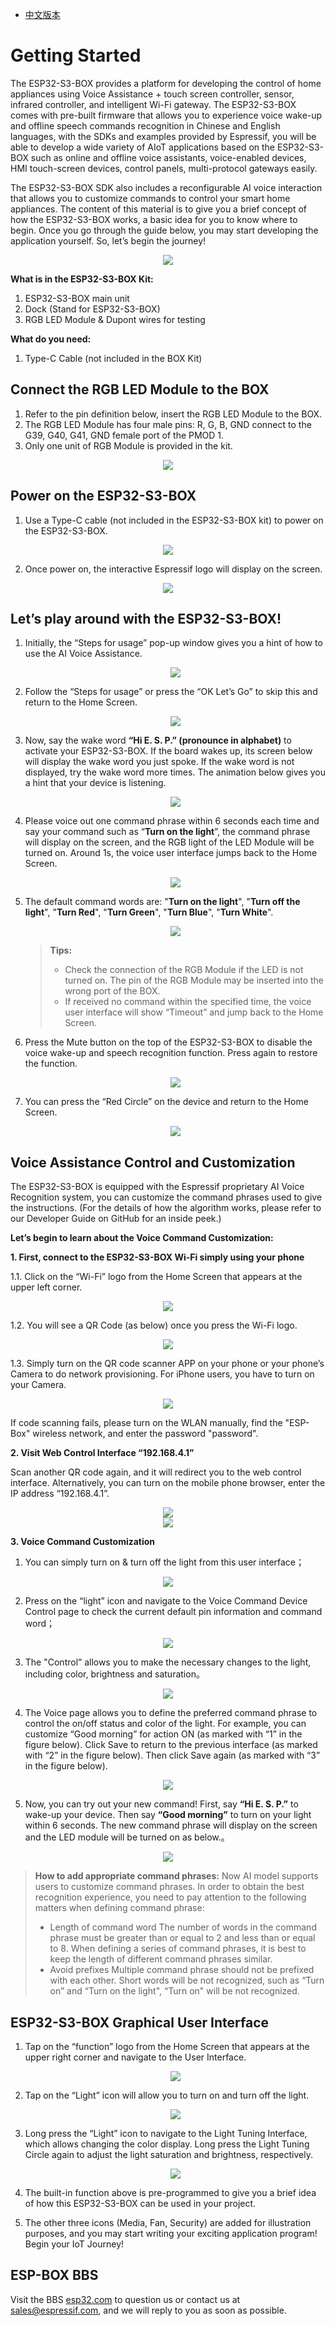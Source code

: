 * [中文版本](./getting_started_cn.md)

# Getting Started

The ESP32-S3-BOX provides a platform for developing the control of home appliances using Voice Assistance + touch screen controller, sensor, infrared controller, and intelligent Wi-Fi gateway. The ESP32-S3-BOX comes with pre-built firmware that allows you to experience voice wake-up and offline speech commands recognition in Chinese and English languages, with the SDKs and examples provided by Espressif, you will be able to develop a wide variety of AIoT applications based on the ESP32-S3-BOX such as online and offline voice assistants, voice-enabled devices, HMI touch-screen devices, control panels, multi-protocol gateways easily. 

The ESP32-S3-BOX SDK also includes a reconfigurable AI voice interaction that allows you to customize commands to control your smart home appliances. The content of this material is to give you a brief concept of how the ESP32-S3-BOX works, a basic idea for you to know where to begin. Once you go through the guide below, you may start developing the application yourself. So, let’s begin the journey!

<div align="center">
<img src="_static/esp_s3_box_outline.png">
</div>

**What is in the ESP32-S3-BOX Kit:**

1. ESP32-S3-BOX main unit
2. Dock (Stand for ESP32-S3-BOX)
3. RGB LED Module & Dupont wires for testing

**What do you need:**

1. Type-C Cable (not included in the BOX Kit)


## Connect the RGB LED Module to the BOX

1. Refer to the pin definition below, insert the RGB LED Module to the BOX.
2. The RGB LED Module has four male pins: R, G, B, GND connect to the G39, G40, G41, GND female port of the PMOD 1.
3. Only one unit of RGB Module is provided in the kit.

<div align="center">
<img src="./_static/hardware_pmod.png">
</div>

## Power on the ESP32-S3-BOX

1. Use a Type-C cable (not included in the ESP32-S3-BOX kit) to power on the ESP32-S3-BOX.

<div align="center">
<img src="_static/plug_power.png">
</div>

2. Once power on, the interactive Espressif logo will display on the screen.

<div align="center">
<img src="./_static/boot_animation.png">
</div>

## Let’s play around with the ESP32-S3-BOX!

1. Initially, the “Steps for usage” pop-up window gives you a hint of how to use the AI Voice Assistance. 

   <div align="center">
   <img src="./_static/page_use_intr.png">
   </div>

2. Follow the “Steps for usage” or press the “OK Let’s Go” to skip this and return to the Home Screen.

   <div align="center">
   <img src="./_static/page_home.png">
   </div>

3. Now, say the wake word **“Hi E. S. P.” (pronounce in alphabet)** to activate your ESP32-S3-BOX. If the board wakes up, its screen below will display the wake word you just spoke. If the wake word is not displayed, try the wake word more times.  The animation below gives you a hint that your device is listening.

   <div align="center">
   <img src="./_static/page_hi.png">
   </div>

4. Please voice out one command phrase within 6 seconds each time and say your command such as “**Turn on the light**”, the command phrase will display on the screen, and the RGB light of the LED Module will be turned on. Around 1s, the voice user interface jumps back to the Home Screen.

   <div align="center">
   <img src="_static/page_turn_on_the_light.png">
   </div>

5. The default command words are: "**Turn on the light**", "**Turn off the light**", "**Turn Red**", "**Turn Green**", "**Turn Blue**", "**Turn White**".

   <div align="center">
   <img src="_static/page_timeout.png">
   </div>

   >**Tips:**
   >* Check the connection of the RGB Module if the LED is not turned on. The pin of the RGB Module may be inserted into the wrong port of the BOX.
   >* If received no command within the specified time, the voice user interface will show “Timeout” and jump back to the Home Screen.

6. Press the Mute button on the top of the ESP32-S3-BOX to disable the voice wake-up and speech recognition function. Press again to restore the function.

   <div align="center">
   <img src="_static/hardware_mute_button.jpg">
   </div>

7. You can press the “Red Circle” on the device and return to the Home Screen.

   <div align="center">
   <img src="./_static/hardware_home.png">
   </div>

## Voice Assistance Control and Customization

The ESP32-S3-BOX is equipped with the Espressif proprietary AI Voice Recognition system, you can customize the command phrases used to give the instructions. (For the details of how the algorithm works, please refer to our Developer Guide on GitHub for an inside peek.)

**Let’s begin to learn about the Voice Command Customization:**

**1. First, connect to the ESP32-S3-BOX Wi-Fi simply using your phone**

1.1. Click on the “Wi-Fi” logo from the Home Screen that appears at the upper left corner.

   <div align="center">
   <img src="_static/page_wifi_lable.png">
   </div>

1.2. You will see a QR Code (as below) once you press the Wi-Fi logo.

   <div align="center">
   <img src="_static/page_scan_qrcode.png">
   </div>

1.3. Simply turn on the QR code scanner APP on your phone or your phone’s Camera to do network provisioning. For iPhone users, you have to turn on your Camera.

   <div align="center">
   <img src="_static/phone_scan_qrcode.png">
   </div>

If code scanning fails, please turn on the WLAN manually, find the "ESP-Box" wireless network, and enter the password "password".

**2. Visit Web Control Interface “192.168.4.1”**

Scan another QR code again, and it will redirect you to the web control interface. Alternatively, you can turn on the mobile phone browser, enter the IP address “192.168.4.1”.

   <div align="center">
   <img src="_static/page_scan_qrcode2.png">
   </div>

   <div align="center">
   <img src="_static/phone_scan_qrcode2.png">
   </div>

**3. Voice Command Customization**

   1. You can simply turn on & turn off the light from this user interface；

   <div align="center">
   <img src="_static/web_config_light.JPG">
   </div>

   2. Press on the “light” icon and navigate to the Voice Command Device Control page to check the current default pin information and command word；

   <div align="center">
   <img src="_static/web_config_light_cmd.JPG">
   </div>

   3. The "Control” allows you to make the necessary changes to the light, including color, brightness and saturation。

   <div align="center">
   <img src="_static/web_config_light_ctrl.JPG">
   </div>

   4. The Voice page allows you to define the preferred command phrase to control the on/off status and color of the light. For example, you can customize “Good morning” for action ON (as marked with “1” in the figure below). Click Save to return to the previous interface (as marked with “2” in the figure below). Then click Save again (as marked with “3” in the figure below).

   <div align="center">
   <img src="_static/web_config_light_cmd_cg.JPG">
   </div>

   5. Now, you can try out your new command! First, say **“Hi E. S. P.”** to wake-up your device. Then say **“Good morning”** to turn on your light within 6 seconds. The new command phrase will display on the screen and the LED module will be turned on as below.。

   <div align="center">
   <img src="_static/page_good_morning.png">
   </div>

   >**How to add appropriate command phrases:**
   Now AI model supports users to customize command phrases. In order to obtain the best recognition experience, you need to pay attention to the following matters when defining command phrase:
   >* Length of command word
   The number of words in the command phrase must be greater than or equal to 2 and less than or equal to 8.
   When defining a series of command phrases, it is best to keep the length of different command phrases similar.
   >* Avoid prefixes
   Multiple command phrase should not be prefixed with each other. Short words will be not recognized, such as “Turn on” and “Turn on the light", “Turn on" will be not recognized.

## ESP32-S3-BOX Graphical User Interface

1. Tap on the “function” logo from the Home Screen that appears at the upper right corner and navigate to the User Interface.

   <div align="center">
   <img src="./_static/page_panel_lable.png">
   </div>

2. Tap on the “Light” icon will allow you to turn on and turn off the light.

   <div align="center">
   <img src="_static/page_panel_control.png">
   </div>

3. Long press the “Light” icon to navigate to the Light Tuning Interface, which allows changing the color display. Long press the Light Tuning Circle again to adjust the light saturation and brightness, respectively.

   <div align="center">
   <img src="_static/page_panel_color.png">
   </div>

4. The built-in function above is pre-programmed to give you a brief idea of how this ESP32-S3-BOX can be used in your project. 

5. The other three icons (Media, Fan, Security) are added for illustration purposes, and you may start writing your exciting application program! Begin your IoT Journey!

## ESP-BOX BBS

Visit the BBS [esp32.com](https://esp32.com/viewforum.php?f=44) to question us or contact us at sales@espressif.com, and we will reply to you as soon as possible.
